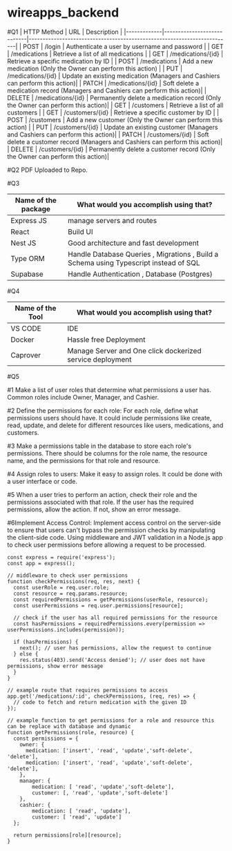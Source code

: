 # wireapps_backend

#Q1
| HTTP Method | URL                        | Description                                                             |
|-------------|----------------------------|-------------------------------------------------------------------------|
| POST        | /login                     | Authenticate a user by username and password                            |
| GET         | /medications               | Retrieve a list of all medications                                       |
| GET         | /medications/{id}          | Retrieve a specific medication by ID                                     |
| POST        | /medications               | Add a new medication (Only the Owner can perform this action)            |
| PUT         | /medications/{id}          | Update an existing medication (Managers and Cashiers can perform this action)|
| PATCH       | /medications/{id}          | Soft delete a medication record (Managers and Cashiers can perform this action)|
| DELETE      | /medications/{id}          | Permanently delete a medication record (Only the Owner can perform this action)|
| GET         | /customers                 | Retrieve a list of all customers                                         |
| GET         | /customers/{id}            | Retrieve a specific customer by ID                                       |
| POST        | /customers                 | Add a new customer (Only the Owner can perform this action)              |
| PUT         | /customers/{id}            | Update an existing customer (Managers and Cashiers can perform this action)|
| PATCH       | /customers/{id}            | Soft delete a customer record (Managers and Cashiers can perform this action)|
| DELETE      | /customers/{id}            | Permanently delete a customer record (Only the Owner can perform this action)|

#Q2 PDF Uploaded to Repo.

#Q3

| Name of the package                       |What would you accomplish using that?                                    |                                                   
|------------------------------------------|-------------------------------------------------------------------------|
| Express JS                               | manage servers and routes                                                |
| React                             | Build UI                                                 |
| Nest JS                                  | Good architecture and fast development                                                |
| Type ORM                               | Handle Database Queries , Migrations , Build a Schema using Typescript instead of SQL     |
| Supabase                               | Handle Authentication , Database (Postgres)                                                |

#Q4

| Name of the Tool                       |What would you accomplish using that?                                    |                                                   
|------------------------------------------|-------------------------------------------------------------------------|
| VS CODE                                   | IDE                                                                     |
| Docker                                    | Hassle free Deployment                                                  |
| Caprover                                  | Manage Server and One click dockerized service deployment               |

#Q5 

#1 Make a list of user roles that determine what permissions a user has. Common roles include Owner, Manager, and Cashier.

#2 Define the permissions for each role: For each role, define what permissions users should have. It could include permissions like create, read, update, and delete for different resources like users, medications, and customers.

#3 Make a permissions table in the database to store each role's permissions. There should be columns for the role name, the resource name, and the permissions for that role and resource.

#4 Assign roles to users: Make it easy to assign roles. It could be done with a user interface or code. 

#5 When a user tries to perform an action, check their role and the permissions associated with that role. If the user has the required permissions, allow the action. If not, show an error message.

#6Implement Access Control: Implement access control on the server-side to ensure that users can't bypass the permission checks by manipulating the client-side code. Using middleware and JWT validation in a Node.js app to check user permissions before allowing a request to be processed.


```
const express = require('express');
const app = express();

// middleware to check user permissions
function checkPermissions(req, res, next) {
  const userRole = req.user.role;
  const resource = req.params.resource;
  const requiredPermissions = getPermissions(userRole, resource);
  const userPermissions = req.user.permissions[resource];

  // check if the user has all required permissions for the resource
  const hasPermissions = requiredPermissions.every(permission => userPermissions.includes(permission));

  if (hasPermissions) {
    next(); // user has permissions, allow the request to continue
  } else {
    res.status(403).send('Access denied'); // user does not have permissions, show error message
  }
}

// example route that requires permissions to access
app.get('/medications/:id', checkPermissions, (req, res) => {
  // code to fetch and return medication with the given ID
});

// example function to get permissions for a role and resource this can be replace with database and dynamic 
function getPermissions(role, resource) {
  const permissions = {
    owner: {
      medication: ['insert', 'read', 'update','soft-delete', 'delete'],
      medication: ['insert', 'read', 'update','soft-delete', 'delete'],
    },
    manager: {
        medication: [ 'read', 'update','soft-delete'],
        customer: [, 'read', 'update','soft-delete']
    },
    cashier: {
        medication: [ 'read', 'update'],
        customer: [ 'read', 'update']
  };

  return permissions[role][resource];
}
```

